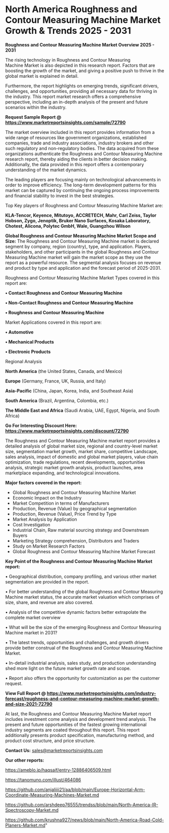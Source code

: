 # North America Roughness and Contour Measuring Machine Market Growth & Trends 2025 - 2031

<Strong> Roughness and Contour Measuring Machine Market Overview 2025 - 2031</strong>

The rising technology in Roughness and Contour Measuring Machine Market is also depicted in this research report. Factors that are boosting the growth of the market, and giving a positive push to thrive in the global market is explained in detail.

Furthermore, the report highlights on emerging trends, significant drivers, challenges, and opportunities, providing all necessary data for thriving in the industry. This report market research offers a comprehensive perspective, including an in-depth analysis of the present and future scenarios within the industry.

<strong>Request Sample Report @ <a href=https://www.marketreportsinsights.com/sample/72790>https://www.marketreportsinsights.com/sample/72790</a></strong>

The market overview included in this report provides information from a wide range of resources like government organizations, established companies, trade and industry associations, industry brokers and other such regulatory and non-regulatory bodies. The data acquired from these organizations authenticate the Roughness and Contour Measuring Machine research report, thereby aiding the clients in better decision making. Additionally, the data provided in this report offers a contemporary understanding of the market dynamics.

The leading players are focusing mainly on technological advancements in order to improve efficiency. The long-term development patterns for this market can be captured by continuing the ongoing process improvements and financial stability to invest in the best strategies.

Top Key players of Roughness and Contour Measuring Machine Market are:

<strong>KLA-Tencor, Keyence, Mitutoyo, ACCRETECH, Mahr, Carl Zeiss, Taylor Hobson, Zygo, Jenoptik, Bruker Nano Surfaces, Kosaka Laboratory, Chotest, Alicona, Polytec GmbH, Wale, Guangzhou Wilson</strong>

<strong><b>Global Roughness and Contour Measuring Machine Market Scope and Size:</b></strong>
The Roughness and Contour Measuring Machine market is declared segment by company, region (country), type, and application. Players, stakeholders, and other participants in the global Roughness and Contour Measuring Machine market will gain the market scope as they use the report as a powerful resource. The segmental analysis focuses on revenue and product by type and application and the forecast period of 2025-2031.

Roughness and Contour Measuring Machine Market Types covered in this report are:

<strong>• Contact Roughness and Contour Measuring Machine

• Non-Contact Roughness and Contour Measuring Machine

• Roughness and Contour Measuring Machine</strong>

Market Applications covered in this report are:

<strong>• Automotive

• Mechanical Products

• Electronic Products</strong> 

Regional Analysis

<strong>North America</strong> (the United States, Canada, and Mexico)

<strong>Europe</strong> (Germany, France, UK, Russia, and Italy)

<strong>Asia-Pacific</strong> (China, Japan, Korea, India, and Southeast Asia)

<strong>South America</strong> (Brazil, Argentina, Colombia, etc.)

<strong>The Middle East and Africa</strong> (Saudi Arabia, UAE, Egypt, Nigeria, and South Africa)

<strong>Go For Interesting Discount Here: <a href=https://www.marketreportsinsights.com/discount/72790>https://www.marketreportsinsights.com/discount/72790</a></strong>

The Roughness and Contour Measuring Machine market report provides a detailed analysis of global market size, regional and country-level market size, segmentation market growth, market share, competitive Landscape, sales analysis, impact of domestic and global market players, value chain optimization, trade regulations, recent developments, opportunities analysis, strategic market growth analysis, product launches, area marketplace expanding, and technological innovations.

<strong><b>Major factors covered in the report:</b></strong>
<ul>
  <li>Global Roughness and Contour Measuring Machine Market </li>
  <li>Economic Impact on the Industry</li>
  <li>Market Competition in terms of Manufacturers</li>
  <li>Production, Revenue (Value) by geographical segmentation</li>
  <li>Production, Revenue (Value), Price Trend by Type</li>
  <li>Market Analysis by Application</li>
  <li>Cost Investigation</li>
  <li>Industrial Chain, Raw material sourcing strategy and Downstream Buyers</li>
  <li>Marketing Strategy comprehension, Distributors and Traders</li>
  <li>Study on Market Research Factors</li>
  <li>Global Roughness and Contour Measuring Machine Market Forecast</li>
</ul>

<strong><b>Key Point of the Roughness and Contour Measuring Machine Market report:</b></strong>

• Geographical distribution, company profiling, and various other market segmentation are provided in the report.

• For better understanding of the global Roughness and Contour Measuring Machine market status, the accurate market valuation which comprises of size, share, and revenue are also covered.

• Analysis of the competitive dynamic factors better extrapolate the complete market overview

• What will be the size of the emerging Roughness and Contour Measuring Machine market in 2031?

• The latest trends, opportunities and challenges, and growth drivers provide better construal of the Roughness and Contour Measuring Machine Market.

• In-detail industrial analysis, sales study, and production understanding shed more light on the future market growth rate and scope.

• Report also offers the opportunity for customization as per the customer request.

<strong><b>View Full Report @ <a href=https://www.marketreportsinsights.com/industry-forecast/roughness-and-contour-measuring-machine-market-growth-and-size-2021-72790>https://www.marketreportsinsights.com/industry-forecast/roughness-and-contour-measuring-machine-market-growth-and-size-2021-72790</a></b></strong>


At last, the Roughness and Contour Measuring Machine Market report includes investment come analysis and development trend analysis. The present and future opportunities of the fastest growing international industry segments are coated throughout this report. This report additionally presents product specification, manufacturing method, and product cost structure, and price structure.

<strong>Contact Us:</strong>
sales@marketreportsinsights.com

<strong>Our other reports:</strong>

<a href=https://ameblo.jp/haqsaif/entry-12886406509.html>https://ameblo.jp/haqsaif/entry-12886406509.html</a>

<a href=https://tanomuno.com/illust/464086>https://tanomuno.com/illust/464086</a>

<a href=https://github.com/anjaliiii21/aa/blob/main/Europe-Horizontal-Arm-Coordinate-Measuring-Machines-Market.md>https://github.com/anjaliiii21/aa/blob/main/Europe-Horizontal-Arm-Coordinate-Measuring-Machines-Market.md</a>

<a href=https://github.com/arshdeep76555/trendss/blob/main/North-America-IR-Spectroscopy-Market.md>https://github.com/arshdeep76555/trendss/blob/main/North-America-IR-Spectroscopy-Market.md</a>

<a href=https://github.com/krushna927/news/blob/main/North-America-Road-Cold-Planers-Market.md>https://github.com/krushna927/news/blob/main/North-America-Road-Cold-Planers-Market.md</a>"
